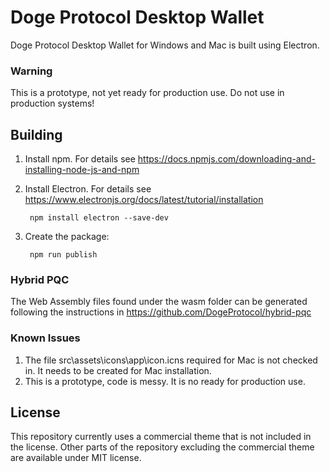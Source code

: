 # Doge Protocol Desktop Wallet
Doge Protocol Desktop Wallet for Windows and Mac is built using Electron. 

### Warning
This is a prototype, not yet ready for production use. Do not use in production systems!

## Building

1) Install npm. For details see https://docs.npmjs.com/downloading-and-installing-node-js-and-npm
2) Install Electron. For details see https://www.electronjs.org/docs/latest/tutorial/installation
   
		npm install electron --save-dev

4) Create the package:

		npm run publish

### Hybrid PQC
The Web Assembly files found under the wasm folder can be generated following the instructions in https://github.com/DogeProtocol/hybrid-pqc

### Known Issues
1) The file src\assets\icons\app\icon.icns required for Mac is not checked in. It needs to be created for Mac installation.
2) This is a prototype, code is messy. It is no ready for production use.   

## License
This repository currently uses a commercial theme that is not included in the license. Other parts of the repository excluding the commercial theme are available under MIT license.
